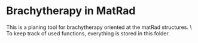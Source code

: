 # Brachytherapy in MatRad

This is a planing tool for brachytherapy oriented at the matRad structures. \\
To keep track of used functions, everything is stored in this folder.
